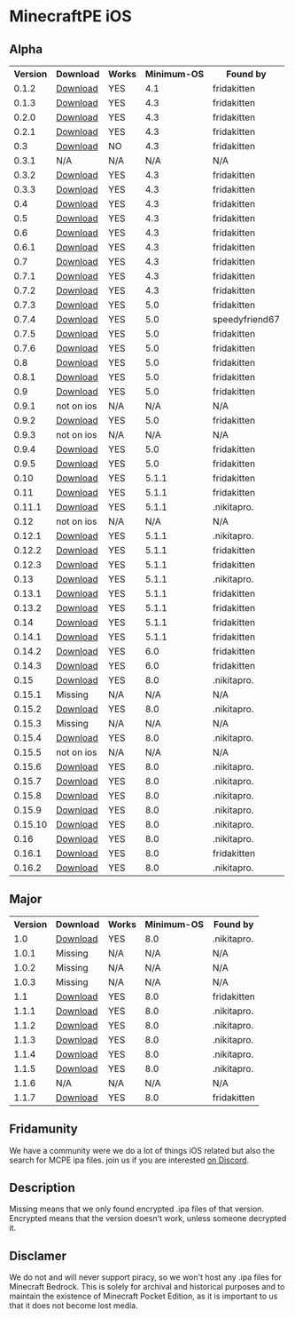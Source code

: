 # MinecraftPE iOS

## Alpha
<table>
    <tr>
        <th>Version</th>
        <th>Download</th>
        <th>Works</th>
        <th>Minimum-OS</th>
        <th>Found by</th>
    </tr>
    <tr>
        <td>0.1.2</td>
        <td><a href="https://dekotas.org/MCPE/MCPE%200.1.2.ipa">Download</a></td>
        <td>YES</td>
        <td>4.1</td>
        <td>fridakitten</td>
    </tr>
    <tr>
        <td>0.1.3</td>
        <td><a href="https://dekotas.org/MCPE/MCPE%200.1.3.ipa">Download</a></td>
        <td>YES</td>
        <td>4.3</td>
        <td>fridakitten</td>
    </tr>
    <tr>
        <td>0.2.0</td>
        <td><a href="https://dekotas.org/MCPE/MCPE%200.2.0.ipa">Download</a></td>
        <td>YES</td>
        <td>4.3</td>
        <td>fridakitten</td>
    </tr>
    <tr>
        <td>0.2.1</td>
        <td><a href="https://dekotas.org/MCPE/MCPE%200.2.1.ipa">Download</a></td>
        <td>YES</td>
        <td>4.3</td>
        <td>fridakitten</td>
    </tr>
    <tr>
        <td>0.3</td>
        <td><a href="https://dekotas.org/MCPE/MCPE%200.3.0.ipa">Download</a></td>
        <td>NO</td>
        <td>4.3</td>
        <td>fridakitten</td>
    </tr>
    <tr>
        <td>0.3.1</td>
        <td>N/A</td>
        <td>N/A</td>
        <td>N/A</td>
        <td>N/A</td>
    </tr>
    <tr>
        <td>0.3.2</td>
        <td><a href="https://dekotas.org/MCPE/MCPE%200.3.2.ipa">Download</a></td>
        <td>YES</td>
        <td>4.3</td>
        <td>fridakitten</td>
    </tr>
    <tr>
        <td>0.3.3</td>
        <td><a href="https://dekotas.org/MCPE/MCPE%200.3.3.ipa">Download</a></td>
        <td>YES</td>
        <td>4.3</td>
        <td>fridakitten</td>
    </tr>
    <tr>
        <td>0.4</td>
        <td><a href="https://dekotas.org/MCPE/MCPE%200.4.0.ipa">Download</a></td>
        <td>YES</td>
        <td>4.3</td>
        <td>fridakitten</td>
    </tr>
    <tr>
        <td>0.5</td>
        <td><a href="https://dekotas.org/MCPE/MCPE%200.5.0.ipa">Download</a></td>
        <td>YES</td>
        <td>4.3</td>
        <td>fridakitten</td>
    </tr>
    <tr>
        <td>0.6</td>
        <td><a href="https://dekotas.org/MCPE/MCPE%200.6.0.ipa">Download</a></td>
        <td>YES</td>
        <td>4.3</td>
        <td>fridakitten</td>
    </tr>
    <tr>
        <td>0.6.1</td>
        <td><a href="https://dekotas.org/MCPE/MCPE%200.6.1.ipa">Download</a></td>
        <td>YES</td>
        <td>4.3</td>
        <td>fridakitten</td>
    </tr>
    <tr>
        <td>0.7</td>
        <td><a href="https://dekotas.org/MCPE/MCPE%200.7.0.ipa">Download</a></td>
        <td>YES</td>
        <td>4.3</td>
        <td>fridakitten</td>
    </tr>
    <tr>
        <td>0.7.1</td>
        <td><a href="https://dekotas.org/MCPE/MCPE%200.7.1.ipa">Download</a></td>
        <td>YES</td>
        <td>4.3</td>
        <td>fridakitten</td>
    </tr>
    <tr>
        <td>0.7.2</td>
        <td><a href="https://dekotas.org/MCPE/MCPE%200.7.2.ipa">Download</a></td>
        <td>YES</td>
        <td>4.3</td>
        <td>fridakitten</td>
    </tr>
    <tr>
        <td>0.7.3</td>
        <td><a href="https://dekotas.org/MCPE/MCPE%200.7.3.ipa">Download</a></td>
        <td>YES</td>
        <td>5.0</td>
        <td>fridakitten</td>
    </tr>
    <tr>
        <td>0.7.4</td>
        <td><a href="https://dekotas.org/MCPE/MCPE%200.7.4.ipa">Download</a></td>
        <td>YES</td>
        <td>5.0</td>
        <td>speedyfriend67</td>
    </tr>
    <tr>
        <td>0.7.5</td>
        <td><a href="https://dekotas.org/MCPE/MCPE%200.7.5.ipa">Download</a></td>
        <td>YES</td>
        <td>5.0</td>
        <td>fridakitten</td>
    </tr>
    <tr>
        <td>0.7.6</td>
        <td><a href="https://dekotas.org/MCPE/MCPE%200.7.6.ipa">Download</a></td>
        <td>YES</td>
        <td>5.0</td>
        <td>fridakitten</td>
    </tr>
    <tr>
        <td>0.8</td>
        <td><a href="https://dekotas.org/MCPE/MCPE%200.8.0.ipa">Download</a></td>
        <td>YES</td>
        <td>5.0</td>
        <td>fridakitten</td>
    </tr>
    <tr>
        <td>0.8.1</td>
        <td><a href="https://dekotas.org/MCPE/MCPE%200.8.1.ipa">Download</a></td>
        <td>YES</td>
        <td>5.0</td>
        <td>fridakitten</td>
    </tr>
    <tr>
        <td>0.9</td>
        <td><a href="https://dekotas.org/MCPE/MCPE%200.9.0.ipa">Download</a></td>
        <td>YES</td>
        <td>5.0</td>
        <td>fridakitten</td>
    </tr>
    <tr>
        <td>0.9.1</td>
        <td>not on ios</td>
        <td>N/A</td>
        <td>N/A</td>
        <td>N/A</td>
    </tr>
    <tr>
        <td>0.9.2</td>
        <td><a href="https://dekotas.org/MCPE/MCPE%200.9.2.ipa">Download</a></td>
        <td>YES</td>
        <td>5.0</td>
        <td>fridakitten</td>
    </tr>
    <tr>
        <td>0.9.3</td>
        <td>not on ios</td>
        <td>N/A</td>
        <td>N/A</td>
        <td>N/A</td>
    </tr>
    <tr>
        <td>0.9.4</td>
        <td><a href="https://dekotas.org/MCPE/MCPE%200.9.4.ipa">Download</a></td>
        <td>YES</td>
        <td>5.0</td>
        <td>fridakitten</td>
    </tr>
    <tr>
        <td>0.9.5</td>
        <td><a href="https://dekotas.org/MCPE/MCPE%200.9.5.ipa">Download</a></td>
        <td>YES</td>
        <td>5.0</td>
        <td>fridakitten</td>
    </tr>
    <tr>
        <td>0.10</td>
        <td><a href="https://dekotas.org/MCPE/MCPE%200.10.0.ipa">Download</a></td>
        <td>YES</td>
        <td>5.1.1</td>
        <td>fridakitten</td>
    </tr>
    <tr>
        <td>0.11</td>
        <td><a href="https://dekotas.org/MCPE/MCPE%200.11.0.ipa">Download</a></td>
        <td>YES</td>
        <td>5.1.1</td>
        <td>fridakitten</td>
    </tr>
    <tr>
        <td>0.11.1</td>
        <td><a href="https://dekotas.org/MCPE/MCPE%200.11.1.ipa">Download</a></td>
        <td>YES</td>
        <td>5.1.1</td>
        <td>.nikitapro.</td>
    </tr>
    <tr>
        <td>0.12</td>
        <td>not on ios</td></td>
        <td>N/A</td>
        <td>N/A</td>
        <td>N/A</td>
    </tr>
    <tr>
        <td>0.12.1</td>
        <td><a href="https://dekotas.org/MCPE/MCPE%200.12.1.ipa">Download</a></td>
        <td>YES</td>
        <td>5.1.1</td>
        <td>.nikitapro.</td>
    </tr>
    <tr>
        <td>0.12.2</td>
        <td><a href="https://dekotas.org/MCPE/MCPE%200.12.2.ipa">Download</a></td>
        <td>YES</td>
        <td>5.1.1</td>
        <td>fridakitten</td>
    </tr>
    <tr>
        <td>0.12.3</td>
        <td><a href="https://dekotas.org/MCPE/MCPE%200.12.3.ipa">Download</a></td>
        <td>YES</td>
        <td>5.1.1</td>
        <td>fridakitten</td>
    </tr>
    <tr>
        <td>0.13</td>
        <td><a href="https://dekotas.org/MCPE/MCPE%200.13.0.ipa">Download</a></td>
        <td>YES</td>
        <td>5.1.1</td>
        <td>.nikitapro.</td>
    </tr>
    <tr>
        <td>0.13.1</td>
        <td><a href="https://dekotas.org/MCPE/MCPE%200.13.1.ipa">Download</a></td>
        <td>YES</td>
        <td>5.1.1</td>
        <td>fridakitten</td>
    </tr>
    <tr>
        <td>0.13.2</td>
        <td><a href="https://dekotas.org/MCPE/MCPE%200.13.2.ipa">Download</a></td>
        <td>YES</td>
        <td>5.1.1</td>
        <td>fridakitten</td>
    </tr>
    <tr>
        <td>0.14</td>
        <td><a href="https://dekotas.org/MCPE/MCPE%200.14.0.ipa">Download</a></td>
        <td>YES</td>
        <td>5.1.1</td>
        <td>fridakitten</td>
    </tr>
    <tr>
        <td>0.14.1</td>
        <td><a href="https://dekotas.org/MCPE/MCPE%200.14.1.ipa">Download</a></td>
        <td>YES</td>
        <td>5.1.1</td>
        <td>fridakitten</td>
    </tr>
    <tr>
        <td>0.14.2</td>
        <td><a href="https://dekotas.org/MCPE/MCPE%200.14.2.ipa">Download</a></td>
        <td>YES</td>
        <td>6.0</td>
        <td>fridakitten</td>
    </tr>
    <tr>
        <td>0.14.3</td>
        <td><a href="https://dekotas.org/MCPE/MCPE%200.14.3.ipa">Download</a></td>
        <td>YES</td>
        <td>6.0</td>
        <td>fridakitten</td>
    </tr>
    <tr>
        <td>0.15</td>
        <td><a href="https://dekotas.org/MCPE/MCPE%200.15.0.ipa">Download</a></td>
        <td>YES</td>
        <td>8.0</td>
        <td>.nikitapro.</td>
    </tr>
    <tr>
        <td>0.15.1</td>
        <td>Missing</td>
        <td>N/A</td>
        <td>N/A</td>
        <td>N/A</td>
    </tr>
    <tr>
        <td>0.15.2</td>
        <td><a href="https://dekotas.org/MCPE/MCPE%200.15.2.ipa">Download</a></td>
        <td>YES</td>
        <td>8.0</td>
        <td>.nikitapro.</td>
    </tr>
    <tr>
        <td>0.15.3</td>
        <td>Missing</td>
        <td>N/A</td>
        <td>N/A</td>
        <td>N/A</td>
    </tr>
    <tr>
        <td>0.15.4</td>
        <td><a href="https://dekotas.org/MCPE/MCPE%200.15.4.ipa">Download</a></td>
        <td>YES</td>
        <td>8.0</td>
        <td>.nikitapro.</td>
    </tr>
    <tr>
        <td>0.15.5</td>
        <td>not on ios</td>
        <td>N/A</td>
        <td>N/A</td>
        <td>N/A</td>
    </tr>
    <tr>
        <td>0.15.6</td>
        <td><a href="https://dekotas.org/MCPE/MCPE%200.15.6.ipa">Download</a></td>
        <td>YES</td>
        <td>8.0</td>
        <td>.nikitapro.</td>
    </tr>
    <tr>
        <td>0.15.7</td>
        <td><a href="https://dekotas.org/MCPE/MCPE%200.15.7.ipa">Download</a></td>
        <td>YES</td>
        <td>8.0</td>
        <td>.nikitapro.</td>
    </tr>
    <tr>
        <td>0.15.8</td>
        <td><a href="https://dekotas.org/MCPE/MCPE%200.15.8.ipa">Download</a></td>
        <td>YES</td>
        <td>8.0</td>
        <td>.nikitapro.</td>
    </tr>
    <tr>
        <td>0.15.9</td>
        <td><a href="https://dekotas.org/MCPE/MCPE%200.15.9.ipa">Download</a></td>
        <td>YES</td>
        <td>8.0</td>
        <td>.nikitapro.</td>
    </tr>
    <tr>
        <td>0.15.10</td>
        <td><a href="https://dekotas.org/MCPE/MCPE%200.15.10.ipa">Download</a></td>
        <td>YES</td>
        <td>8.0</td>
        <td>.nikitapro.</td>
    </tr>
    <tr>
        <td>0.16</td>
        <td><a href="https://dekotas.org/MCPE/MCPE%200.16.0.ipa">Download</a></td>
        <td>YES</td>
        <td>8.0</td>
        <td>.nikitapro.</td>
    </tr>
    <tr>
        <td>0.16.1</td>
        <td><a href="https://dekotas.org/MCPE/MCPE%200.16.1.ipa">Download</a></td>
        <td>YES</td>
        <td>8.0</td>
        <td>fridakitten</td>
    </tr>
    <tr>
        <td>0.16.2</td>
        <td><a href="https://dekotas.org/MCPE/MCPE%200.16.2.ipa">Download</a></td>
        <td>YES</td>
        <td>8.0</td>
        <td>.nikitapro.</td>
    </tr>
</table>

## Major
<table>
    <tr>
        <th>Version</th>
        <th>Download</th>
        <th>Works</th>
        <th>Minimum-OS</th>
        <th>Found by</th>
    </tr>
    <tr>
        <td>1.0</td>
        <td><a href="https://dekotas.org/MCPE/MCPE%201.0.0.ipa">Download</a></td>
        <td>YES</td>
        <td>8.0</td>
        <td>.nikitapro.</td>
    </tr>
    <tr>
        <td>1.0.1</td>
        <td>Missing</td>
        <td>N/A</td>
        <td>N/A</td>
        <td>N/A</td>
    </tr>
    <tr>
        <td>1.0.2</td>
        <td>Missing</td>
        <td>N/A</td>
        <td>N/A</td>
        <td>N/A</td>
    </tr>
    <tr>
        <td>1.0.3</td>
        <td>Missing</td>
        <td>N/A</td>
        <td>N/A</td>
        <td>N/A</td>
    </tr>
    <tr>
        <td>1.1</td>
        <td><a href="https://dekotas.org/MCPE/MCPE%201.1.0.ipa">Download</a></td>
        <td>YES</td>
        <td>8.0</td>
        <td>fridakitten</td>
    </tr>
    <tr>
        <td>1.1.1</td>
        <td><a href="https://dekotas.org/MCPE/MCPE%201.1.1.ipa">Download</a></td>
        <td>YES</td>
        <td>8.0</td>
        <td>.nikitapro.</td>
    </tr>
    <tr>
        <td>1.1.2</td>
        <td><a href="https://dekotas.org/MCPE/MCPE%201.1.2.ipa">Download</a></td>
        <td>YES</td>
        <td>8.0</td>
        <td>.nikitapro.</td>
    </tr>
    <tr>
        <td>1.1.3</td>
        <td><a href="https://dekotas.org/MCPE/MCPE%201.1.3.ipa">Download</a></td>
        <td>YES</td>
        <td>8.0</td>
        <td>.nikitapro.</td>
    </tr>
    <tr>
        <td>1.1.4</td>
        <td><a href="https://dekotas.org/MCPE/MCPE%201.1.4.ipa">Download</a></td>
        <td>YES</td>
        <td>8.0</td>
        <td>.nikitapro.</td>
    </tr>
    <tr>
        <td>1.1.5</td>
        <td><a href="https://dekotas.org/MCPE/MCPE%201.1.5.ipa">Download</a></td>
        <td>YES</td>
        <td>8.0</td>
        <td>.nikitapro.</td>
    </tr>
    <tr>
        <td>1.1.6</td>
        <td>N/A</td>
        <td>N/A</td>
        <td>N/A</td>
        <td>N/A</td>
    </tr>
    <tr>
        <td>1.1.7</td>
        <td><a href="https://dekotas.org/MCPE/MCPE%201.1.7.ipa">Download</a></td>
        <td>YES</td>
        <td>8.0</td>
        <td>fridakitten</td>
    </tr>
</table>

## Fridamunity
We have a community were we do a lot of things iOS related but also the search for MCPE ipa files.
join us if you are interested [on Discord](https://discord.gg/84QhU3Bd).

## Description
Missing means that we only found encrypted .ipa files of that version. Encrypted means that the version doesn't work, unless someone decrypted it.

## Disclamer
We do not and will never support piracy, so we won't host any .ipa files for Minecraft Bedrock. This is solely for archival and historical purposes and to maintain the existence of Minecraft Pocket Edition, as it is important to us that it does not become lost media.

